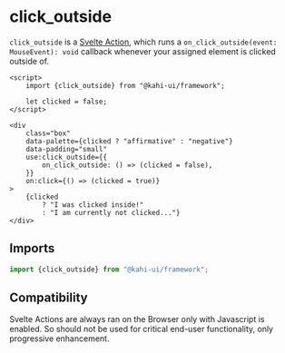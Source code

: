 # click_outside

`click_outside` is a [Svelte Action](https://svelte.dev/docs#use_action), which runs a `on_click_outside(event: MouseEvent): void` callback whenever your assigned element is clicked outside of.

```svelte repl click_outside Preview
<script>
    import {click_outside} from "@kahi-ui/framework";

    let clicked = false;
</script>

<div
    class="box"
    data-palette={clicked ? "affirmative" : "negative"}
    data-padding="small"
    use:click_outside={{
        on_click_outside: () => (clicked = false),
    }}
    on:click={() => (clicked = true)}
>
    {clicked
        ? "I was clicked inside!"
        : "I am currently not clicked..."}
</div>
```

## Imports

```javascript click_outside Imports
import {click_outside} from "@kahi-ui/framework";
```

## Compatibility

Svelte Actions are always ran on the Browser only with Javascript is enabled. So should not be used for critical end-user functionality, only progressive enhancement.
